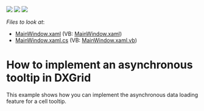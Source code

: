 <!-- default badges list -->
![](https://img.shields.io/endpoint?url=https://codecentral.devexpress.com/api/v1/VersionRange/128650864/11.1.11%2B)
[![](https://img.shields.io/badge/Open_in_DevExpress_Support_Center-FF7200?style=flat-square&logo=DevExpress&logoColor=white)](https://supportcenter.devexpress.com/ticket/details/E4055)
[![](https://img.shields.io/badge/📖_How_to_use_DevExpress_Examples-e9f6fc?style=flat-square)](https://docs.devexpress.com/GeneralInformation/403183)
<!-- default badges end -->
<!-- default file list -->
*Files to look at*:

* [MainWindow.xaml](./CS/Q403752/MainWindow.xaml) (VB: [MainWindow.xaml](./VB/Q403752/MainWindow.xaml))
* [MainWindow.xaml.cs](./CS/Q403752/MainWindow.xaml.cs) (VB: [MainWindow.xaml.vb](./VB/Q403752/MainWindow.xaml.vb))
<!-- default file list end -->
# How to implement an asynchronous tooltip in DXGrid


<p>This example shows how you can implement the asynchronous data loading feature for a cell tooltip.</p>

<br/>


